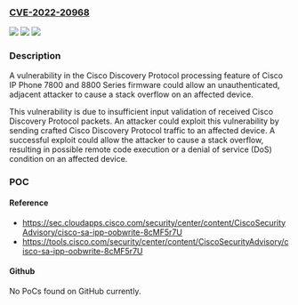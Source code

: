 ### [CVE-2022-20968](https://cve.mitre.org/cgi-bin/cvename.cgi?name=CVE-2022-20968)
![](https://img.shields.io/static/v1?label=Product&message=Cisco%20Session%20Initiation%20Protocol%20(SIP)%20Software&color=blue)
![](https://img.shields.io/static/v1?label=Version&message=%3D%209.3(4)%203rd%20Party%20&color=brighgreen)
![](https://img.shields.io/static/v1?label=Vulnerability&message=Out-of-bounds%20Write&color=brighgreen)

### Description

A vulnerability in the Cisco Discovery Protocol processing feature of Cisco IP Phone 7800 and 8800 Series firmware could allow an unauthenticated, adjacent attacker to cause a stack overflow on an affected device.This vulnerability is due to insufficient input validation of received Cisco Discovery Protocol packets. An attacker could exploit this vulnerability by sending crafted Cisco Discovery Protocol traffic to an affected device. A successful exploit could allow the attacker to cause a stack overflow, resulting in possible remote code execution or a denial of service (DoS) condition on an affected device.

### POC

#### Reference
- https://sec.cloudapps.cisco.com/security/center/content/CiscoSecurityAdvisory/cisco-sa-ipp-oobwrite-8cMF5r7U
- https://tools.cisco.com/security/center/content/CiscoSecurityAdvisory/cisco-sa-ipp-oobwrite-8cMF5r7U

#### Github
No PoCs found on GitHub currently.


